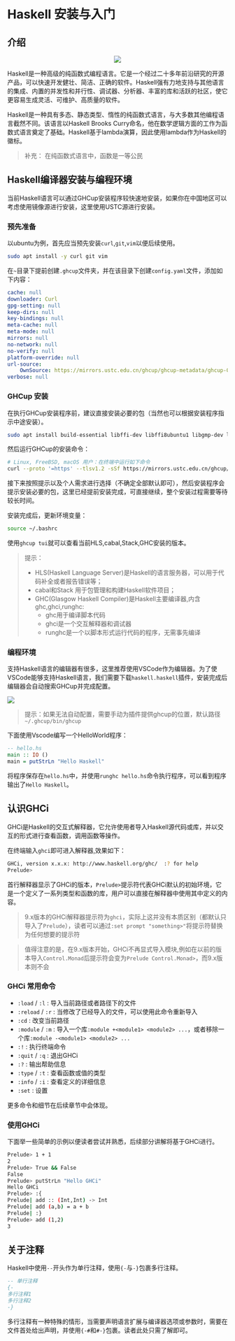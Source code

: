 # Haskell 安装与入门

## 介绍

<center>

![](/_static/code/haskell-logo.svg)

</center>

Haskell是一种高级的纯函数式编程语言。它是一个经过二十多年前沿研究的开源产品，可以快速开发健壮、简洁、正确的软件。Haskell强有力地支持与其他语言的集成、内置的并发性和并行性、调试器、分析器、丰富的库和活跃的社区，使它更容易生成灵活、可维护、高质量的软件。

Haskell是一种具有多态、静态类型、惰性的纯函数式语言，与大多数其他编程语言截然不同。该语言以Haskell Brooks Curry命名，他在数学逻辑方面的工作为函数式语言奠定了基础。Haskell基于lambda演算，因此使用lambda作为Haskell的徽标。
 
> 补充： 在纯函数式语言中，函数是一等公民

## Haskell编译器安装与编程环境

当前Haskell语言可以通过GHCup安装程序较快速地安装，如果你在中国地区可以考虑使用镜像源进行安装，这里使用USTC源进行安装。

### 预先准备

以ubuntu为例，首先应当预先安装`curl`,`git`,`vim`以便后续使用。

```bash
sudo apt install -y curl git vim
```

在`~`目录下提前创建`.ghcup`文件夹，并在该目录下创建`config.yaml`文件，添加如下内容：

```yaml
cache: null
downloader: Curl
gpg-setting: null
keep-dirs: null
key-bindings: null
meta-cache: null
meta-mode: null
mirrors: null
no-network: null
no-verify: null
platform-override: null
url-source:
    OwnSource: https://mirrors.ustc.edu.cn/ghcup/ghcup-metadata/ghcup-0.0.7.yaml
verbose: null
```

### GHCup 安装

在执行GHCup安装程序前，建议直接安装必要的包（当然也可以根据安装程序指示中途安装）。

```bash
sudo apt install build-essential libffi-dev libffi8ubuntu1 libgmp-dev libgmp10 libncurses-dev libncurses5 libtinfo5
```

然后运行GHCup的安装命令：

```bash
# Linux, FreeBSD, macOS 用户：在终端中运行如下命令
curl --proto '=https' --tlsv1.2 -sSf https://mirrors.ustc.edu.cn/ghcup/sh/bootstrap-haskell | BOOTSTRAP_HASKELL_YAML=https://mirrors.ustc.edu.cn/ghcup/ghcup-metadata/ghcup-0.0.7.yaml sh
```

接下来按照提示以及个人需求进行选择（不确定全部默认即可），然后安装程序会提示安装必要的包，这里已经提前安装完成，可直接继续，整个安装过程需要等待较长时间。

安装完成后，更新环境变量：

```bash
source ~/.bashrc
```

使用`ghcup tui`就可以查看当前HLS,cabal,Stack,GHC安装的版本。

> 提示： 
> - HLS(Haskell Language Server)是Haskell的语言服务器，可以用于代码补全或者报告错误等；
> - cabal和Stack 用于包管理和构建Haskell软件项目； 
> - GHC(Glasgow Haskell Compiler)是Haskell主要编译器,内含ghc,ghci,runghc:
>   + ghc用于编译脚本代码
>   + ghci是一个交互解释器和调试器
>   + runghc是一个以脚本形式运行代码的程序，无需事先编译 

### 编程环境

支持Haskell语言的编辑器有很多，这里推荐使用VSCode作为编辑器。为了使VSCode能够支持Haskell语言，我们需要下载`haskell.haskell`插件，安装完成后编辑器会自动搜索GHCup并完成配置。

![](/_static/vscode.png)

> 提示：如果无法自动配置，需要手动为插件提供ghcup的位置，默认路径`~/.ghcup/bin/ghcup`

下面使用Vscode编写一个HelloWorld程序：

```haskell
-- hello.hs
main :: IO ()
main = putStrLn "Hello Haskell"
```

将程序保存在`hello.hs`中，并使用`runghc hello.hs`命令执行程序，可以看到程序输出了`Hello Haskell`。

## 认识GHCi

GHCi是Haskell的交互式解释器，它允许使用者导入Haskell源代码或库，并以交互的形式进行查看函数，调用函数等操作。

在终端输入`ghci`即可进入解释器,效果如下：

```bash
GHCi, version x.x.x: http://www.haskell.org/ghc/  :? for help
Prelude> 
```

首行解释器显示了GHCi的版本，`Prelude>`提示符代表GHCi默认的初始环境，它是一个定义了一系列类型和函数的库，用户可以直接在解释器中使用其中定义的内容。

> 9.x版本的GHCi解释器提示符为`ghci`，实际上这并没有本质区别（都默认只导入了`Prelude`），读者可以通过`:set prompt "something>"`将提示符替换为任何想要的提示符

> 值得注意的是，在9.x版本开始，GHCi不再显式导入模块,例如在以前的版本导入`Control.Monad`后提示符会变为`Prelude Control.Monad>`，而9.x版本则不会

### GHCi 常用命令

- `:load` / `:l` :  导入当前路径或者路径下的文件
- `:reload` / `:r` : 当修改了已经导入的文件，可以使用此命令重新导入
- `:cd` : 改变当前路径
- `:module` / `:m` : 导入一个库`:module +<module1> <module2> ...`，或者移除一个库`:module -<module1> <module2> ...`
- `:!` : 执行终端命令
- `:quit` / `:q` : 退出GHCi
- `:?` : 输出帮助信息
- `:type` / `:t` : 查看函数或值的类型
- `:info` / `:i` : 查看定义的详细信息
- `:set` : 设置

更多命令和细节在后续章节中会体现。

### 使用GHCi

下面举一些简单的示例以便读者尝试并熟悉，后续部分讲解将基于GHCi进行。

```bash
Prelude> 1 + 1 
2
Prelude> True && False 
False
Prelude> putStrLn "Hello GHCi"
Hello GHCi
Prelude> :{
Prelude| add :: (Int,Int) -> Int 
Prelude| add (a,b) = a + b    
Prelude| :}
Prelude> add (1,2)
3
```

## 关于注释

Haskell中使用`--`开头作为单行注释，使用`{-`与`-}`包裹多行注释。

```hs
-- 单行注释
{-
多行注释1
多行注释2
-}
```

多行注释有一种特殊的情形，当需要声明语言扩展与编译器选项或参数时，需要在文件首处给出声明，并使用`{-#`和`#-}`包裹。读者此处只需了解即可。










